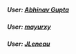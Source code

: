 ##### User: [Abhinav Gupta](https://github.com/agrocks23)

##### User: [mayurxy](https://github.com/mayurxy)

##### User: [JLeneau](https://github.com/JLeneau)
